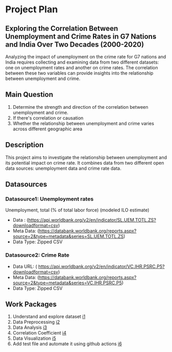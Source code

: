 # Project Plan

## Exploring the Correlation Between Unemployment and Crime Rates in G7 Nations and India Over Two Decades (2000-2020)

<!-- Give your project a short title. -->
Analyzing the impact of unemployment on the crime rate for G7 nations and India requires collecting and examining data from two different datasets: one on unemployment rates and another on crime rates. The correlation between these two variables can provide insights into the relationship between unemployment and crime. 

## Main Question

<!-- Think about one main question you want to answer based on the data. -->
1. Determine the strength and direction of the correlation between unemployment and crime.
2. If there's correlation or causation
3. Whether the relationship between unemployment and crime varies across different geographic area

## Description

<!-- Describe your data science project in max. 200 words. Consider writing about why and how you attempt it. -->
This project aims to investigate the relationship between unemployment and its potential impact on crime rate. It combines data from two different open data sources: unemployment data and crime rate data.

## Datasources

<!-- Describe each data source you plan to use in a section. Use the prefix "DatasourceX" where X is the id of the data source. -->

### Datasource1: Unemployment rates

Unemployment, total (% of total labor force) (modeled ILO estimate)

* Data : (https://api.worldbank.org/v2/en/indicator/SL.UEM.TOTL.ZS?downloadformat=csv)
* Meta Data: (https://databank.worldbank.org/reports.aspx?source=2&type=metadata&series=SL.UEM.TOTL.ZS)
* Data Type: Zipped CSV

### Datasource2: Crime Rate


* Data URL: ( https://api.worldbank.org/v2/en/indicator/VC.IHR.PSRC.P5?downloadformat=csv)
* Meta Data: (https://databank.worldbank.org/reports.aspx?source=2&type=metadata&series=VC.IHR.PSRC.P5)
* Data Type: Zipped CSV



## Work Packages

<!-- List of work packages ordered sequentially, each pointing to an issue with more details. -->

1. Understand and explore dataset [i1]
2. Data Preprocessing [i2]
3. Data Analysis [i3]
4. Correlation Coefficient [i4]
5. Data Visualization [i5]
6. Add test file and automate it using github actions [i6]

[i1]:  https://github.com/RajSinha77/made-ws23/issues/1
[i2]:  https://github.com/RajSinha77/made-ws23/issues/2
[i3]:  https://github.com/RajSinha77/made-ws23/issues/3
[i4]:  https://github.com/RajSinha77/made-ws23/issues/4
[i5]:  https://github.com/RajSinha77/made-ws23/issues/5
[i6]: https://github.com/RajSinha77/made-ws23/issues/6



